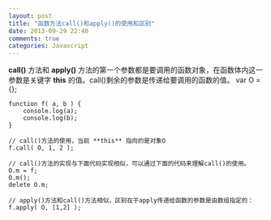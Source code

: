 ```yaml
---
layout: post
title: "函数方法call()和apply()的使用和区别"
date: 2013-09-29 22:40
comments: true
categories: Javascript
---
```

**call()** 方法和 **apply()** 方法的第一个参数都是要调用的函数对象，在函数体内这一参数是关键字 **this** 的值。call()剩余的参数是传递给要调用的函数的值。
	var O = {};

	function f( a, b ) {
		console.log(a);
		console.log(b);
	}

	// call()方法的使用，当前 **this** 指向的是对象O
	f.call( O, 1, 2 );

	// call()方法的实现与下面代码实现相似，可以通过下面的代码来理解call()的使用。
	O.m = f;
	O.m();
	delete O.m;

	// apply()方法和call()方法相似，区别在于apply传递给函数的参数是由数组指定的：
	f.apply( O, [1,2] );
